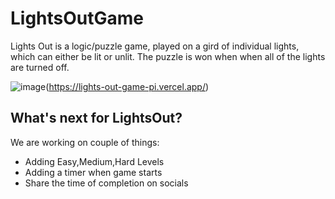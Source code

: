 # LightsOutGame
Lights Out is a logic/puzzle game, played on a gird of individual lights, which can either be lit or unlit. The puzzle is won when when all of the lights are turned off.

![image](https://user-images.githubusercontent.com/54276938/173589525-bd490f57-7130-4baf-be5b-ac2e81674531.png)(https://lights-out-game-pi.vercel.app/)

## What's next for LightsOut?

We are working on couple of things:

- Adding Easy,Medium,Hard Levels
- Adding a timer when game starts
- Share the time of completion on socials
